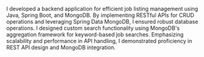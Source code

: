 I developed a backend application for efficient job listing management using Java, Spring Boot, and MongoDB. By implementing RESTful APIs for CRUD operations and leveraging Spring Data MongoDB, I ensured robust database operations. I designed custom search functionality using MongoDB's aggregation framework for keyword-based job searches. Emphasizing scalability and performance in API handling, I demonstrated proficiency in REST API design and MongoDB integration.
